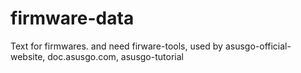 # firmware-data

Text for firmwares. and need firware-tools, used by asusgo-official-website, doc.asusgo.com, asusgo-tutorial
